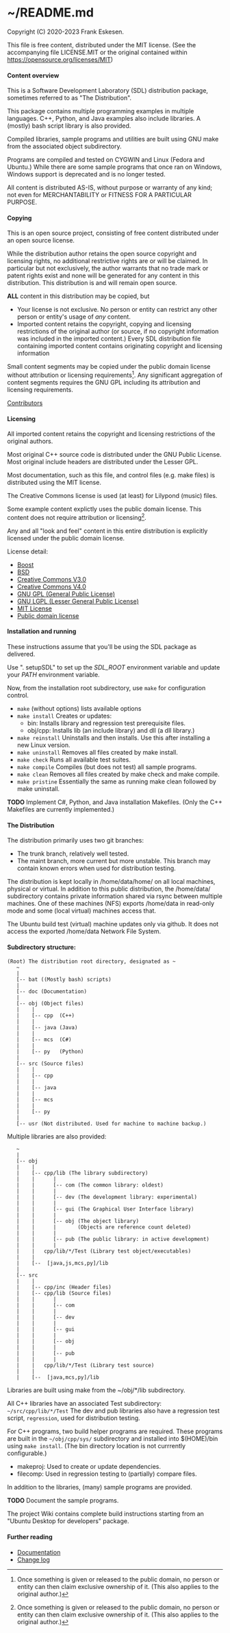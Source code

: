 <!-- -------------------------------------------------------------------------
//
//       Copyright (C) 2020-2023 Frank Eskesen.
//
//       This file is free content, distributed under the MIT license.
//       (See accompanying file LICENSE.MIT or the original contained
//       within https://opensource.org/licenses/MIT)
//
//----------------------------------------------------------------------------
//
// Title-
//       ~/README.md
//
// Purpose-
//       SDL Project overview information.
//
// Last change date-
//       2023/08/05
//
//------------------------------------------------------------------------ -->

# ~/README.md

Copyright (C) 2020-2023 Frank Eskesen.

This file is free content, distributed under the MIT license.
(See the accompanying file LICENSE.MIT or the original contained
within https://opensource.org/licenses/MIT)

#### Content overview
This is a Software Development Laboratory (SDL) distribution package,
sometimes referred to as "The Distribution".

This package contains multiple programming examples in multiple languages.
C++, Python, and Java examples also include libraries.
A (mostly) bash script library is also provided.

Compiled libraries, sample programs and utilities are built using GNU make
from the associated object subdirectory.

Programs are compiled and tested on CYGWIN and Linux (Fedora and Ubuntu.)
While there are some sample programs that once ran on Windows,
Windows support is deprecated and is no longer tested.

All content is distributed AS-IS, without purpose or warranty of any kind;
not even for MERCHANTABILITY or FITNESS FOR A PARTICULAR PURPOSE.

#### Copying
This is an open source project, consisting of free content distributed under
an open source license.

While the distribution author retains the open source copyright and licensing
rights, no additional restrictive rights are or will be claimed.
In particular but not exclusively, the author warrants that no trade mark or
patent rights exist and none will be generated for any content in this
distribution. This distribution is and will remain open source.

**ALL** content in this distribution may be copied, but
- Your license is not exclusive. No person or entity can restrict any other
person or entity's usage of *any* content.
- Imported content retains the copyright, copying and licensing restrictions
of the original author (or source, if no copyright information was included
in the imported content.)
Every SDL distribution file containing imported content contains
originating copyright and licensing information

Small content segments may be copied under the public domain license
without attribution or licensing requirements[^1].
Any significant aggregation of content segments requires the GNU GPL
including its attribution and licensing requirements.

[Contributors](./CONTRIBUTORS.md)

#### Licensing
All imported content retains the copyright and licensing restrictions of
the original authors.

Most original C++ source code is distributed under the GNU Public License.
Most original include headers are distributed under the Lesser GPL.

Most documentation, such as this file, and control files (e.g. make files) is
distributed using the MIT license.

The Creative Commons license is used (at least) for Lilypond (music) files.

Some example content explictly uses the public domain license.
This content does not require attribution or licensing[^1].

Any and all "look and feel" content in this entire distribution is explicitly
licensed under the public domain license.

[^1]: Once something is given or released to the public domain,
no person or entity can then claim exclusive ownership of it.
(This also applies to the original author.)

License detail:
- [Boost](.licenses/LICENSE.BOOST-1.0)
- [BSD](.licenses/LICENSE.BSD-3)
- [Creative Commons V3.0](.licenses/LICENSE.BY_SA-3.0)
- [Creative Commons V4.0](.licenses/LICENSE.BY_SA-4.0)
- [GNU GPL (General Public License)](.licenses/LICENSE.GPL-3.0)
- [GNU LGPL (Lesser General Public License)](.licenses/LICENSE.LGPL-3.0)
- [MIT License](.licenses/LICENSE.MIT)
- [Public domain license](.licenses/LICENSE.ZERO)

#### Installation and running

These instructions assume that you'll be using the SDL package as delivered.

Use ". setupSDL" to set up the *SDL_ROOT* environment variable and update
your *PATH* environment variable.

Now, from the installation root subdirectory,
use `make` for configuration control.
- `make` (without options) lists available options
- `make install` Creates or updates:
  - bin: Installs library and regression test prerequisite files.
  - obj/cpp: Installs lib (an include library) and dll (a dll library.)
- `make reinstall` Uninstalls and then installs. Use this after installing
a new Linux version.
- `make uninstall` Removes all files created by make install.
- `make check` Runs all available test suites.
- `make compile` Compiles (but does not test) all sample programs.
- `make clean` Removes all files created by make check and make compile.
- `make pristine` Essentially the same as running make clean followed by
make uninstall.

__TODO__ Implement C#, Python, and Java installation Makefiles.
(Only the C++ Makefiles are currently implemented.)

#### The Distribution
The distribution primarily uses two git branches:
- The trunk branch, relatively well tested.
- The maint branch, more current but more unstable.
This branch may contain known errors when used for distribution testing.

The distribution is kept locally in /home/data/home/ on all local machines,
physical or virtual.
In addition to this public distribution, the /home/data/ subdirectory contains
private information shared via rsync between multiple machines.
One of these machines (NFS) exports /home/data in read-only mode and
some (local virtual) machines access that.

The Ubuntu build test (virtual) machine updates only via github.
It does not access the exported /home/data Network File System.

#### Subdirectory structure:

```
(Root) The distribution root directory, designated as ~
   ~
   |
   [-- bat ((Mostly bash) scripts)
   |
   [-- doc (Documentation)
   |
   [-- obj (Object files)
   |    |
   |    [-- cpp  (C++)
   |    |
   |    [-- java (Java)
   |    |
   |    [-- mcs  (C#)
   |    |
   |    [-- py   (Python)
   |
   [-- src (Source files)
   |    |
   |    [-- cpp
   |    |
   |    [-- java
   |    |
   |    [-- mcs
   |    |
   |    [-- py
   |
   [-- usr (Not distributed. Used for machine to machine backup.)
```

Multiple libraries are also provided:

```
   ~
   |
   [-- obj
   |    |
   |    [-- cpp/lib (The library subdirectory)
   |    |      |
   |    |      [-- com (The common library: oldest)
   |    |      |
   |    |      [-- dev (The development library: experimental)
   |    |      |
   |    |      [-- gui (The Graphical User Interface library)
   |    |      |
   |    |      [-- obj (The object library)
   |    |      |       (Objects are reference count deleted)
   |    |      |
   |    |      [-- pub (The public library: in active development)
   |    |      |
   |    |   cpp/lib/*/Test (Library test object/executables)
   |    |
   |    [--  [java,js,mcs,py]/lib
   |
   [-- src
   |    |
   |    [-- cpp/inc (Header files)
   |    [-- cpp/lib (Source files)
   |    |      |
   |    |      [-- com
   |    |      |
   |    |      [-- dev
   |    |      |
   |    |      [-- gui
   |    |      |
   |    |      [-- obj
   |    |      |
   |    |      [-- pub
   |    |      |
   |    |   cpp/lib/*/Test (Library test source)
   |    |
   |    [--  [java,mcs,py]/lib
```

Libraries are built using make from the ~/obj/*/lib subdirectory.

All C++ libraries have an associated Test subdirectory:
`~/src/cpp/lib/*/Test`
The dev and pub libraries also have a regression test script, `regression`,
used for distribution testing.

For C++ programs, two build helper programs are required.
These programs are built in the `~/obj/cpp/sys/` subdirectory and installed
into $(HOME)/bin using `make install`.
(The bin directory location is not currrently configurable.)

- makeproj: Used to create or update dependencies.
- filecomp: Used in regression testing to (partially) compare files.

In addition to the libraries, (many) sample programs are provided.

__TODO__ Document the sample programs.

The project Wiki contains complete build instructions starting from an
"Ubuntu Desktop for developers" package.

#### Further reading

- [Documentation](doc/index.md)
- [Change log](./COMMIT.md)
